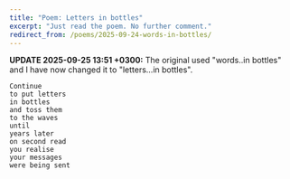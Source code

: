 ```yaml
---
title: "Poem: Letters in bottles"
excerpt: "Just read the poem. No further comment."
redirect_from: /poems/2025-09-24-words-in-bottles/
---
```


**UPDATE 2025-09-25 13:51 +0300:** The original used "words..in
bottles" and I have now changed it to "letters...in bottles".

```
Continue
to put letters
in bottles
and toss them
to the waves
until
years later
on second read
you realise
your messages
were being sent
```
